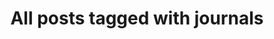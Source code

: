 ---
layout: tag
title: "All posts tagged with journals"
permalink: /weblog/tags/journals/
taxonomy: journals
---